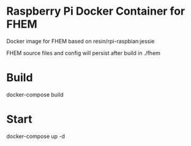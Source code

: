 # Raspberry Pi Docker Container for FHEM

Docker image for FHEM based on resin/rpi-raspbian:jessie

FHEM source files and config will persist after build in ./fhem

# Build

docker-compose build

# Start

docker-compose up -d

